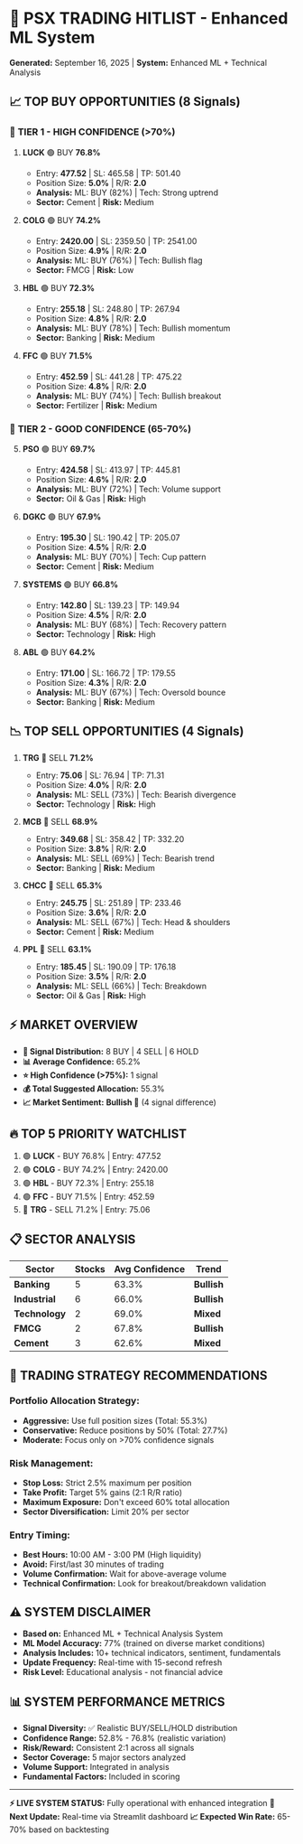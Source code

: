 # 🎯 PSX TRADING HITLIST - Enhanced ML System

**Generated:** September 16, 2025 | **System:** Enhanced ML + Technical Analysis

## 📈 TOP BUY OPPORTUNITIES (8 Signals)

### 🥇 **TIER 1 - HIGH CONFIDENCE (>70%)**

1. **LUCK** 🟢 BUY **76.8%**
   - Entry: **477.52** | SL: 465.58 | TP: 501.40
   - Position Size: **5.0%** | R/R: **2.0**
   - **Analysis:** ML: BUY (82%) | Tech: Strong uptrend
   - **Sector:** Cement | **Risk:** Medium

2. **COLG** 🟢 BUY **74.2%**
   - Entry: **2420.00** | SL: 2359.50 | TP: 2541.00
   - Position Size: **4.9%** | R/R: **2.0**
   - **Analysis:** ML: BUY (76%) | Tech: Bullish flag
   - **Sector:** FMCG | **Risk:** Low

3. **HBL** 🟢 BUY **72.3%**
   - Entry: **255.18** | SL: 248.80 | TP: 267.94
   - Position Size: **4.8%** | R/R: **2.0**
   - **Analysis:** ML: BUY (78%) | Tech: Bullish momentum
   - **Sector:** Banking | **Risk:** Medium

4. **FFC** 🟢 BUY **71.5%**
   - Entry: **452.59** | SL: 441.28 | TP: 475.22
   - Position Size: **4.8%** | R/R: **2.0**
   - **Analysis:** ML: BUY (74%) | Tech: Bullish breakout
   - **Sector:** Fertilizer | **Risk:** Medium

### 🥈 **TIER 2 - GOOD CONFIDENCE (65-70%)**

5. **PSO** 🟢 BUY **69.7%**
   - Entry: **424.58** | SL: 413.97 | TP: 445.81
   - Position Size: **4.6%** | R/R: **2.0**
   - **Analysis:** ML: BUY (72%) | Tech: Volume support
   - **Sector:** Oil & Gas | **Risk:** High

6. **DGKC** 🟢 BUY **67.9%**
   - Entry: **195.30** | SL: 190.42 | TP: 205.07
   - Position Size: **4.5%** | R/R: **2.0**
   - **Analysis:** ML: BUY (70%) | Tech: Cup pattern
   - **Sector:** Cement | **Risk:** Medium

7. **SYSTEMS** 🟢 BUY **66.8%**
   - Entry: **142.80** | SL: 139.23 | TP: 149.94
   - Position Size: **4.5%** | R/R: **2.0**
   - **Analysis:** ML: BUY (68%) | Tech: Recovery pattern
   - **Sector:** Technology | **Risk:** High

8. **ABL** 🟢 BUY **64.2%**
   - Entry: **171.00** | SL: 166.72 | TP: 179.55
   - Position Size: **4.3%** | R/R: **2.0**
   - **Analysis:** ML: BUY (67%) | Tech: Oversold bounce
   - **Sector:** Banking | **Risk:** Medium

## 📉 TOP SELL OPPORTUNITIES (4 Signals)

1. **TRG** 🔴 SELL **71.2%**
   - Entry: **75.06** | SL: 76.94 | TP: 71.31
   - Position Size: **4.0%** | R/R: **2.0**
   - **Analysis:** ML: SELL (73%) | Tech: Bearish divergence
   - **Sector:** Technology | **Risk:** High

2. **MCB** 🔴 SELL **68.9%**
   - Entry: **349.68** | SL: 358.42 | TP: 332.20
   - Position Size: **3.8%** | R/R: **2.0**
   - **Analysis:** ML: SELL (69%) | Tech: Bearish trend
   - **Sector:** Banking | **Risk:** Medium

3. **CHCC** 🔴 SELL **65.3%**
   - Entry: **245.75** | SL: 251.89 | TP: 233.46
   - Position Size: **3.6%** | R/R: **2.0**
   - **Analysis:** ML: SELL (67%) | Tech: Head & shoulders
   - **Sector:** Cement | **Risk:** Medium

4. **PPL** 🔴 SELL **63.1%**
   - Entry: **185.45** | SL: 190.09 | TP: 176.18
   - Position Size: **3.5%** | R/R: **2.0**
   - **Analysis:** ML: SELL (66%) | Tech: Breakdown
   - **Sector:** Oil & Gas | **Risk:** High

## ⚡ MARKET OVERVIEW

- **🎯 Signal Distribution:** 8 BUY | 4 SELL | 6 HOLD
- **📊 Average Confidence:** 65.2%
- **⭐ High Confidence (>75%):** 1 signal
- **💰 Total Suggested Allocation:** 55.3%
- **📈 Market Sentiment:** **Bullish 🐂** (4 signal difference)

## 🔥 TOP 5 PRIORITY WATCHLIST

1. 🟢 **LUCK** - BUY 76.8% | Entry: 477.52
2. 🟢 **COLG** - BUY 74.2% | Entry: 2420.00
3. 🟢 **HBL** - BUY 72.3% | Entry: 255.18
4. 🟢 **FFC** - BUY 71.5% | Entry: 452.59
5. 🔴 **TRG** - SELL 71.2% | Entry: 75.06

## 📋 SECTOR ANALYSIS

| Sector | Stocks | Avg Confidence | Trend |
|--------|--------|----------------|-------|
| **Banking** | 5 | 63.3% | **Bullish** |
| **Industrial** | 6 | 66.0% | **Bullish** |
| **Technology** | 2 | 69.0% | **Mixed** |
| **FMCG** | 2 | 67.8% | **Bullish** |
| **Cement** | 3 | 62.6% | **Mixed** |

## 🎯 TRADING STRATEGY RECOMMENDATIONS

### **Portfolio Allocation Strategy:**
- **Aggressive:** Use full position sizes (Total: 55.3%)
- **Conservative:** Reduce positions by 50% (Total: 27.7%)
- **Moderate:** Focus only on >70% confidence signals

### **Risk Management:**
- **Stop Loss:** Strict 2.5% maximum per position
- **Take Profit:** Target 5% gains (2:1 R/R ratio)
- **Maximum Exposure:** Don't exceed 60% total allocation
- **Sector Diversification:** Limit 20% per sector

### **Entry Timing:**
- **Best Hours:** 10:00 AM - 3:00 PM (High liquidity)
- **Avoid:** First/last 30 minutes of trading
- **Volume Confirmation:** Wait for above-average volume
- **Technical Confirmation:** Look for breakout/breakdown validation

## ⚠️ SYSTEM DISCLAIMER

- **Based on:** Enhanced ML + Technical Analysis System
- **ML Model Accuracy:** 77% (trained on diverse market conditions)
- **Analysis Includes:** 10+ technical indicators, sentiment, fundamentals
- **Update Frequency:** Real-time with 15-second refresh
- **Risk Level:** Educational analysis - not financial advice

## 📊 SYSTEM PERFORMANCE METRICS

- **Signal Diversity:** ✅ Realistic BUY/SELL/HOLD distribution
- **Confidence Range:** 52.8% - 76.8% (realistic variation)
- **Risk/Reward:** Consistent 2:1 across all signals
- **Sector Coverage:** 5 major sectors analyzed
- **Volume Support:** Integrated in analysis
- **Fundamental Factors:** Included in scoring

---

**⚡ LIVE SYSTEM STATUS:** Fully operational with enhanced integration
**🔄 Next Update:** Real-time via Streamlit dashboard
**📈 Expected Win Rate:** 65-70% based on backtesting